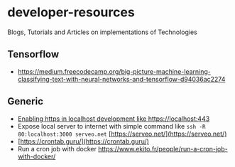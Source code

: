 # developer-resources
Blogs, Tutorials and  Articles  on implementations of Technologies


## Tensorflow
- https://medium.freecodecamp.org/big-picture-machine-learning-classifying-text-with-neural-networks-and-tensorflow-d94036ac2274 


## Generic

- [Enabling https in localhost development like https://localhost:443](https://medium.freecodecamp.org/how-to-get-https-working-on-your-local-development-environment-in-5-minutes-7af615770eec)
- Expose local server to internet with simple command like `ssh -R 80:localhost:3000 serveo.net` [https://serveo.net/](https://serveo.net/)
- [https://crontab.guru/](https://crontab.guru/)
- Run a cron job with docker https://www.ekito.fr/people/run-a-cron-job-with-docker/ 
